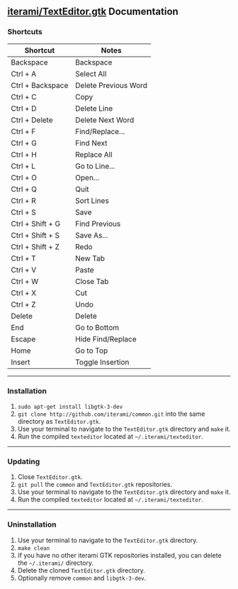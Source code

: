 [iterami/TextEditor.gtk](https://github.com/iterami/TextEditor.gtk) Documentation
---------------------------------------------------------------------------------

### Shortcuts

Shortcut         | Notes
-----------------|-----------------------
Backspace        | Backspace
Ctrl + A         | Select All
Ctrl + Backspace | Delete Previous Word
Ctrl + C         | Copy
Ctrl + D         | Delete Line
Ctrl + Delete    | Delete Next Word
Ctrl + F         | Find/Replace...
Ctrl + G         | Find Next
Ctrl + H         | Replace All
Ctrl + L         | Go to Line...
Ctrl + O         | Open...
Ctrl + Q         | Quit
Ctrl + R         | Sort Lines
Ctrl + S         | Save
Ctrl + Shift + G | Find Previous
Ctrl + Shift + S | Save As...
Ctrl + Shift + Z | Redo
Ctrl + T         | New Tab
Ctrl + V         | Paste
Ctrl + W         | Close Tab
Ctrl + X         | Cut
Ctrl + Z         | Undo
Delete           | Delete
End              | Go to Bottom
Escape           | Hide Find/Replace
Home             | Go to Top
Insert           | Toggle Insertion

---

### Installation

1. `sudo apt-get install libgtk-3-dev`
2. `git clone http://github.com/iterami/common.git` into the same directory as `TextEditor.gtk`.
3. Use your terminal to navigate to the `TextEditor.gtk` directory and `make` it.
4. Run the compiled `texteditor` located at `~/.iterami/texteditor`.

---

### Updating

1. Close `TextEditor.gtk`.
2. `git pull` the `common` and `TextEditor.gtk` repositories.
3. Use your terminal to navigate to the `TextEditor.gtk` directory and `make` it.
4. Run the compiled `texteditor` located at `~/.iterami/texteditor`.

---

### Uninstallation

1. Use your terminal to navigate to the `TextEditor.gtk` directory.
2. `make clean`
3. If you have no other iterami GTK repositories installed, you can delete the `~/.iterami/` directory.
4. Delete the cloned `TextEditor.gtk` directory.
5. Optionally remove `common` and `libgtk-3-dev`.
